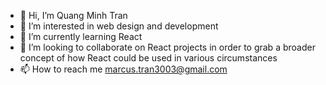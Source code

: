 - 👋 Hi, I’m Quang Minh Tran
- 👀 I’m interested in web design and development
- 🌱 I’m currently learning React
- 💞️ I’m looking to collaborate on React projects in order to grab a broader concept of how React could be used in various circumstances
- 📫 How to reach me marcus.tran3003@gmail.com

<!---
daophay123/daophay123 is a ✨ special ✨ repository because its `README.md` (this file) appears on your GitHub profile.
You can click the Preview link to take a look at your changes.
--->

